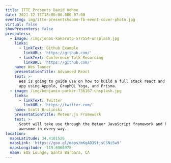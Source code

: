 ```yaml
---
title: ITTE Presents David Hohme
date: 2021-12-11T18:00:00.000-07:00
eventImg: img/itte-presentshohme-fb-event-cover-photo.jpg
virtual: false
showPresenters: false
presenters:
  - image: /img/jonas-kakaroto-577554-unsplash.jpg
    links:
      - linkText: Github Example
        linkURL: 'https://github.com/'
      - linkText: Conference Talk Recording
        linkURL: 'https://github.com/'
    name: Wes Tanner
    presentationTitle: Advanced React
    text: >-
      Wes is going to guide use on how to build a full stack react and graphql
      app using Appolo, GraphQL Yoga, and Prisma.
  - image: /img/benjamin-parker-736167-unsplash.jpg
    links:
      - linkText: Twitter
        linkURL: 'https://twitter.com/'
    name: Scott Brolinski
    presentationTitle: Meteor.js Framework
    text: >-
      Scott will take use through the Meteor JavaScript framework and how it’s
      awesome in every way.
location:
  mapsLatitude: 34.4181526
  mapsLink: 'https://goo.gl/maps/mKqAD39tjsCSNiSw9'
  mapsLongitude: -119.6966978
  name: EOS Lounge, Santa Barbara, CA
---
```


